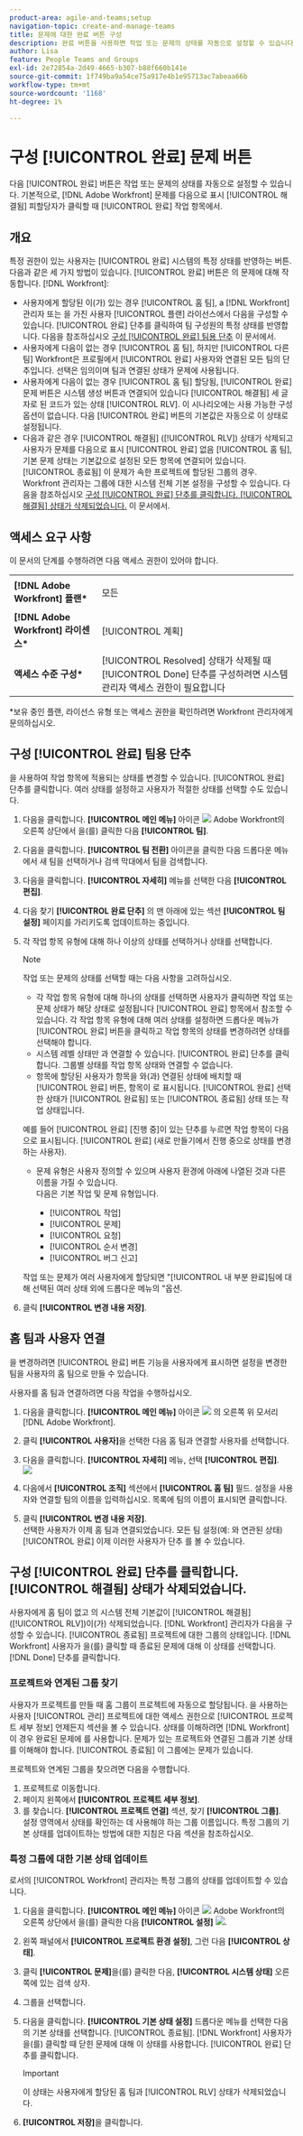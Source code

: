```yaml
---
product-area: agile-and-teams;setup
navigation-topic: create-and-manage-teams
title: 문제에 대한 완료 버튼 구성
description: 완료 버튼을 사용하면 작업 또는 문제의 상태를 자동으로 설정할 수 있습니다. 기본적으로 Adobe Workfront은 할당자가 작업 항목에서 완료 를 클릭하면 문제를 해결됨으로 표시합니다.
author: Lisa
feature: People Teams and Groups
exl-id: 2e72854a-2d49-4665-b307-b88f660b141e
source-git-commit: 1f749ba9a54ce75a917e4b1e95713ac7abeaa66b
workflow-type: tm+mt
source-wordcount: '1168'
ht-degree: 1%

---
```


# 구성 [!UICONTROL 완료] 문제 버튼

다음 [!UICONTROL 완료] 버튼은 작업 또는 문제의 상태를 자동으로 설정할 수 있습니다. 기본적으로, [!DNL Adobe Workfront] 문제를 다음으로 표시 [!UICONTROL 해결됨] 피할당자가 클릭할 때 [!UICONTROL 완료] 작업 항목에서.

## 개요

특정 권한이 있는 사용자는 [!UICONTROL 완료] 시스템의 특정 상태를 반영하는 버튼. 다음과 같은 세 가지 방법이 있습니다. [!UICONTROL 완료] 버튼은 의 문제에 대해 작동합니다. [!DNL Workfront]:

* 사용자에게 할당된 이(가) 있는 경우 [!UICONTROL 홈 팀], a [!DNL Workfront] 관리자 또는 을 가진 사용자 [!UICONTROL 플랜] 라이선스에서 다음을 구성할 수 있습니다. [!UICONTROL 완료] 단추를 클릭하여 팀 구성원의 특정 상태를 반영합니다. 다음을 참조하십시오 [구성 [!UICONTROL 완료] 팀용 단추](#configure-the-uicontrol-done-button-for-a-team) 이 문서에서.
* 사용자에게 다음이 없는 경우 [!UICONTROL 홈 팀], 하지만 [!UICONTROL 다른 팀] Workfront은 프로필에서 [!UICONTROL 완료] 사용자와 연결된 모든 팀의 단추입니다. 선택은 임의이며 팀과 연결된 상태가 문제에 사용됩니다.
* 사용자에게 다음이 없는 경우 [!UICONTROL 홈 팀] 할당됨, [!UICONTROL 완료] 문제 버튼은 시스템 생성 버튼과 연결되어 있습니다 [!UICONTROL 해결됨] 세 글자로 된 코드가 있는 상태 [!UICONTROL RLV]. 이 시나리오에는 사용 가능한 구성 옵션이 없습니다. 다음 [!UICONTROL 완료] 버튼의 기본값은 자동으로 이 상태로 설정됩니다.
* 다음과 같은 경우 [!UICONTROL 해결됨] ([!UICONTROL RLV]) 상태가 삭제되고 사용자가 문제를 다음으로 표시 [!UICONTROL 완료] 없음 [!UICONTROL 홈 팀], 기본 문제 상태는 기본값으로 설정된 모든 항목에 연결되어 있습니다. [!UICONTROL 종료됨] 이 문제가 속한 프로젝트에 할당된 그룹의 경우. Workfront 관리자는 그룹에 대한 시스템 전체 기본 설정을 구성할 수 있습니다. 다음을 참조하십시오 [구성 [!UICONTROL 완료] 단추를 클릭합니다. [!UICONTROL 해결됨] 상태가 삭제되었습니다.](#configure-the-uicontrol-done-button-when-the-uicontrol-resolved-status-has-been-deleted) 이 문서에서.

## 액세스 요구 사항

이 문서의 단계를 수행하려면 다음 액세스 권한이 있어야 합니다.

<table style="table-layout:auto"> 
 <col> 
 </col> 
 <col> 
 </col> 
 <tbody> 
  <tr> 
   <td role="rowheader"><strong>[!DNL Adobe Workfront] 플랜*</strong></td> 
   <td> <p>모든</p> </td> 
  </tr> 
  <tr> 
   <td role="rowheader"><strong>[!DNL Adobe Workfront] 라이센스*</strong></td> 
   <td> <p>[!UICONTROL 계획] </p> </td> 
  </tr> 
  <tr> 
   <td role="rowheader"><strong>액세스 수준 구성*</strong></td> 
   <td>[!UICONTROL Resolved] 상태가 삭제될 때 [!UICONTROL Done] 단추를 구성하려면 시스템 관리자 액세스 권한이 필요합니다</td> 
  </tr> 
 </tbody> 
</table>

&#42;보유 중인 플랜, 라이선스 유형 또는 액세스 권한을 확인하려면 Workfront 관리자에게 문의하십시오.

## 구성 [!UICONTROL 완료] 팀용 단추

을 사용하여 작업 항목에 적용되는 상태를 변경할 수 있습니다. [!UICONTROL 완료] 단추를 클릭합니다. 여러 상태를 설정하고 사용자가 적절한 상태를 선택할 수도 있습니다.

1. 다음을 클릭합니다. **[!UICONTROL 메인 메뉴]** 아이콘 ![](assets/main-menu-icon.png) Adobe Workfront의 오른쪽 상단에서 을(를) 클릭한 다음 **[!UICONTROL 팀]**.

1. 다음을 클릭합니다. **[!UICONTROL 팀 전환]** 아이콘을 클릭한 다음 드롭다운 메뉴에서 새 팀을 선택하거나 검색 막대에서 팀을 검색합니다.
1. 다음을 클릭합니다. **[!UICONTROL 자세히]** 메뉴를 선택한 다음 **[!UICONTROL 편집]**.
1. 다음 찾기 **[!UICONTROL 완료 단추]** 의 맨 아래에 있는 섹션 **[!UICONTROL 팀 설정]** 페이지를 가리키도록 업데이트하는 중입니다.

1. 각 작업 항목 유형에 대해 하나 이상의 상태를 선택하거나 상태를 선택합니다.

   >[!NOTE]
   >
   >작업 또는 문제의 상태를 선택할 때는 다음 사항을 고려하십시오.
   >
   >* 각 작업 항목 유형에 대해 하나의 상태를 선택하면 사용자가 클릭하면 작업 또는 문제 상태가 해당 상태로 설정됩니다 [!UICONTROL 완료] 항목에서 참조할 수 있습니다. 각 작업 항목 유형에 대해 여러 상태를 설정하면 드롭다운 메뉴가 [!UICONTROL 완료] 버튼을 클릭하고 작업 항목의 상태를 변경하려면 상태를 선택해야 합니다.
   >* 시스템 레벨 상태만 과 연결할 수 있습니다. [!UICONTROL 완료] 단추를 클릭합니다. 그룹별 상태를 작업 항목 상태와 연결할 수 없습니다.
   >* 항목에 할당된 사용자가 항목을 와(과) 연결된 상태에 배치할 때 [!UICONTROL 완료] 버튼, 항목이 로 표시됩니다. [!UICONTROL 완료] 선택한 상태가 [!UICONTROL 완료됨] 또는 [!UICONTROL 종료됨] 상태 또는 작업 상태입니다.
   >   
   >   
   >  예를 들어 [!UICONTROL 완료] [진행 중]이 있는 단추를 누르면 작업 항목이 다음으로 표시됩니다. [!UICONTROL 완료] (새로 만들기에서 진행 중으로 상태를 변경하는 사용자).
   >   
   >* 문제 유형은 사용자 정의할 수 있으며 사용자 환경에 아래에 나열된 것과 다른 이름을 가질 수 있습니다.\
   >  다음은 기본 작업 및 문제 유형입니다.
   >     
   >   * [!UICONTROL 작업]
   >   * [!UICONTROL 문제]
   >   * [!UICONTROL 요청]
   >   * [!UICONTROL 순서 변경]
   >   * [!UICONTROL 버그 신고]

   작업 또는 문제가 여러 사용자에게 할당되면 &quot;[!UICONTROL 내 부분 완료]팀에 대해 선택된 여러 상태 외에 드롭다운 메뉴의 &quot;옵션.

1. 클릭 **[!UICONTROL 변경 내용 저장]**.

## 홈 팀과 사용자 연결

을 변경하려면 [!UICONTROL 완료] 버튼 기능을 사용자에게 표시하면 설정을 변경한 팀을 사용자의 홈 팀으로 만들 수 있습니다.

사용자를 홈 팀과 연결하려면 다음 작업을 수행하십시오.

1. 다음을 클릭합니다. **[!UICONTROL 메인 메뉴]** 아이콘 ![](assets/main-menu-icon.png) 의 오른쪽 위 모서리 [!DNL Adobe Workfront].

1. 클릭 **[!UICONTROL 사용자]**&#x200B;을 선택한 다음 홈 팀과 연결할 사용자를 선택합니다.
1. 다음을 클릭합니다. **[!UICONTROL 자세히]** 메뉴, 선택 **[!UICONTROL 편집]**.\
   ![](assets/user-settings-nwe-350x291.png)

1. 다음에서 **[!UICONTROL 조직]** 섹션에서 **[!UICONTROL 홈 팀]** 필드. 설정을 사용자와 연결할 팀의 이름을 입력하십시오. 목록에 팀의 이름이 표시되면 클릭합니다.

1. 클릭 **[!UICONTROL 변경 내용 저장]**.\
   선택한 사용자가 이제 홈 팀과 연결되었습니다.
모든 팀 설정(예: 와 연관된 상태) [!UICONTROL 완료] 이제 이러한 사용자가 단추 를 볼 수 있습니다.

## 구성 [!UICONTROL 완료] 단추를 클릭합니다. [!UICONTROL 해결됨] 상태가 삭제되었습니다.

사용자에게 홈 팀이 없고 의 시스템 전체 기본값이 [!UICONTROL 해결됨] ([!UICONTROL RLV])이(가) 삭제되었습니다. [!DNL Workfront] 관리자가 다음을 구성할 수 있습니다. [!UICONTROL 종료됨] 프로젝트에 대한 그룹의 상태입니다. [!DNL Workfront] 사용자가 을(를) 클릭할 때 종료된 문제에 대해 이 상태를 선택합니다. [!DNL Done] 단추를 클릭합니다.

### 프로젝트와 연계된 그룹 찾기

사용자가 프로젝트를 만들 때 홈 그룹이 프로젝트에 자동으로 할당됩니다. 을 사용하는 사용자 [!UICONTROL 관리] 프로젝트에 대한 액세스 권한으로 [!UICONTROL 프로젝트 세부 정보] 언제든지 섹션을 볼 수 있습니다. 상태를 이해하려면 [!DNL Workfront] 이 경우 완료된 문제에 를 사용합니다. 문제가 있는 프로젝트와 연결된 그룹과 기본 상태를 이해해야 합니다. [!UICONTROL 종료됨] 이 그룹에는 문제가 있습니다.

프로젝트와 연계된 그룹을 찾으려면 다음을 수행합니다.

1. 프로젝트로 이동합니다.
1. 페이지 왼쪽에서 **[!UICONTROL 프로젝트 세부 정보]**.
1. 를 찾습니다. **[!UICONTROL 프로젝트 연결]** 섹션, 찾기 **[!UICONTROL 그룹]**.\
   설정 영역에서 상태를 확인하는 데 사용해야 하는 그룹 이름입니다. 특정 그룹의 기본 상태를 업데이트하는 방법에 대한 지침은 다음 섹션을 참조하십시오.

### 특정 그룹에 대한 기본 상태 업데이트

로서의 [!UICONTROL Workfront] 관리자는 특정 그룹의 상태를 업데이트할 수 있습니다.

1. 다음을 클릭합니다. **[!UICONTROL 메인 메뉴]** 아이콘 ![](assets/main-menu-icon.png) Adobe Workfront의 오른쪽 상단에서 을(를) 클릭한 다음 **[!UICONTROL 설정]** ![](assets/gear-icon-settings.png).
1. 왼쪽 패널에서 **[!UICONTROL 프로젝트 환경 설정]**, 그런 다음 **[!UICONTROL 상태]**.

1. 클릭 **[!UICONTROL 문제]**&#x200B;을(를) 클릭한 다음, **[!UICONTROL 시스템 상태]** 오른쪽에 있는 검색 상자.

1. 그룹을 선택합니다.
1. 다음을 클릭합니다. **[!UICONTROL 기본 상태 설정]** 드롭다운 메뉴를 선택한 다음 의 기본 상태를 선택합니다. [!UICONTROL 종료됨]. [!DNL Workfront] 사용자가 을(를) 클릭할 때 닫힌 문제에 대해 이 상태를 사용합니다. [!UICONTROL 완료] 단추를 클릭합니다.

   >[!IMPORTANT]
   >
   >이 상태는 사용자에게 할당된 홈 팀과 [!UICONTROL RLV] 상태가 삭제되었습니다.

1. **[!UICONTROL 저장]**&#x200B;을 클릭합니다.
